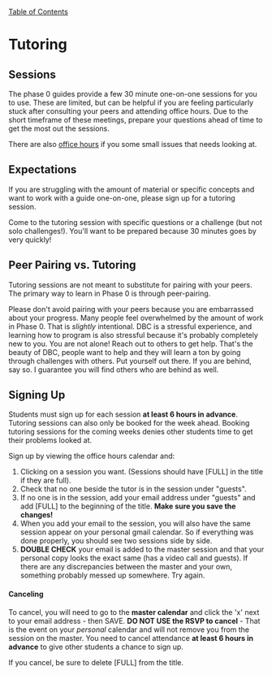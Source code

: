 [Table of Contents](readme.md)

# Tutoring

## Sessions
The phase 0 guides provide a few 30 minute one-on-one sessions for you to use. These are limited, but can be helpful if you are feeling particularly stuck after consulting your peers and attending office hours. Due to the short timeframe of these meetings, prepare your questions ahead of time to get the most out the sessions.

There are also [office hours](office_hours.md) if you some small issues that needs looking at.


## Expectations
If you are struggling with the amount of material or specific concepts and want to work with a guide one-on-one, please sign up for a tutoring session. 

Come to the tutoring session with specific questions or a challenge (but not solo challenges!). You'll want to be prepared because 30 minutes goes by very quickly!


## Peer Pairing vs. Tutoring

Tutoring sessions are not meant to substitute for pairing with your peers. The primary way to learn in Phase 0 is through peer-pairing. 

Please don't avoid pairing with your peers because you are embarrassed about your progress. Many people feel overwhelmed by the amount of work in Phase 0. That is *slightly* intentional. DBC is a stressful experience, and learning how to program is also stressful because it's probably completely new to you. You are not alone! Reach out to others to get help. That's the beauty of DBC, people want to help and they will learn a ton by going through challenges with others. Put yourself out there. If you are behind, say so. I guarantee you will find others who are behind as well. 

## Signing Up
Students must sign up for each session **at least 6 hours in advance**. Tutoring sessions can also only be booked for the week ahead. Booking tutoring sessions for the coming weeks denies other students time to get their problems looked at.  

Sign up by viewing the office hours calendar and:

1. Clicking on a session you want. (Sessions should have [FULL] in the title if they are full).
2. Check that no one beside the tutor is in the session under "guests". 
3. If no one is in the session, add your email address under "guests" and add [FULL] to the beginning of the title. **Make sure you save the changes!**
4. When you add your email to the session, you will also have the same session appear on your personal 
gmail calendar. So if everything was done properly, you should see two sessions side by side.
5. **DOUBLE CHECK** your email is added to the master session and that your personal copy looks the exact same (has a video call and guests). If there are any discrepancies between the master and your own, something probably messed up somewhere. Try again.  

#### Canceling
To cancel, you will need to go to the **master calendar** and click the 'x' next to your email address - then SAVE. **DO NOT USE the RSVP to cancel** - That is the event on your *personal* calendar and will not remove you from the session on the master. You need to cancel attendance **at least 6 hours in advance** to give other students a chance to sign up. 

If you cancel, be sure to delete [FULL] from the title. 

